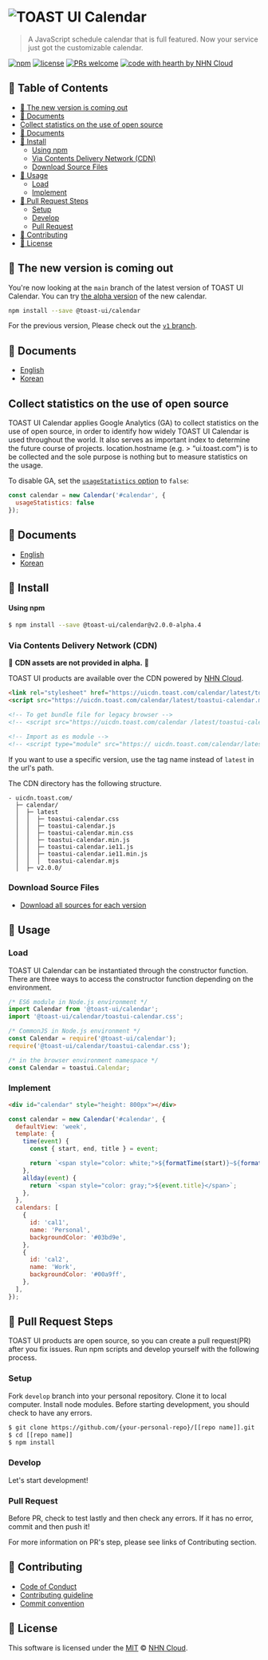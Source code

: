 # ![TOAST UI Calendar](https://user-images.githubusercontent.com/26706716/39230183-7f8ff186-48a0-11e8-8d9c-9699d2d0e471.png)

> A JavaScript schedule calendar that is full featured. Now your service just got the customizable calendar.

[![npm](https://img.shields.io/npm/v/@toast-ui/calendar.svg)](https://www.npmjs.com/package/@toast-ui/calendar)
[![license](https://img.shields.io/github/license/nhn/tui.calendar.svg)](https://github.com/nhn/tui.calendar/blob/master/LICENSE)
[![PRs welcome](https://img.shields.io/badge/PRs-welcome-ff69b4.svg)](https://github.com/nhn/tui.calendar/issues?q=is%3Aissue+is%3Aopen+label%3A%22help+wanted%22)
[![code with hearth by NHN Cloud](https://img.shields.io/badge/%3C%2F%3E%20with%20%E2%99%A5%20by-NHN_Cloud-ff1414.svg)](https://github.com/nhn)

## 🚩 Table of Contents

- [🚧 The new version is coming out](#-the-new-version-is-coming-out)
- [📙 Documents](#-documents)
- [Collect statistics on the use of open source](#collect-statistics-on-the-use-of-open-source)
- [📙 Documents](#-documents-1)
- [💾 Install](#-install)
    - [Using npm](#using-npm)
  - [Via Contents Delivery Network (CDN)](#via-contents-delivery-network-cdn)
  - [Download Source Files](#download-source-files)
- [📅 Usage](#-usage)
  - [Load](#load)
  - [Implement](#implement)
- [🔧 Pull Request Steps](#-pull-request-steps)
  - [Setup](#setup)
  - [Develop](#develop)
  - [Pull Request](#pull-request)
- [💬 Contributing](#-contributing)
- [📜 License](#-license)

## 🚧 The new version is coming out

You're now looking at the `main` branch of the latest version of TOAST UI Calendar. You can try [the alpha version](https://github.com/nhn/tui.calendar/releases/tag/v2.0.0-alpha.4) of the new calendar.

```sh
npm install --save @toast-ui/calendar
```

For the previous version, Please check out the [`v1` branch](https://github.com/nhn/tui.calendar/tree/v1).

## 📙 Documents

- [English](./docs/README.md)
- [Korean](./docs/ko/README.md)

## Collect statistics on the use of open source

TOAST UI Calendar applies Google Analytics (GA) to collect statistics on the use of open source, in order to identify how widely TOAST UI Calendar is used throughout the world. It also serves as important index to determine the future course of projects. location.hostname (e.g. > “ui.toast.com") is to be collected and the sole purpose is nothing but to measure statistics on the usage.

To disable GA, set the [`usageStatistics` option](/docs/en/apis/options.md#usagestatistics) to `false`:

```js
const calendar = new Calendar('#calendar', {
  usageStatistics: false
});
```

## 📙 Documents

- [English](../../docs/README.md)
- [Korean](../../docs/ko/README.md)

## 💾 Install

#### Using npm

``` sh
$ npm install --save @toast-ui/calendar@v2.0.0-alpha.4
```

### Via Contents Delivery Network (CDN)

🚧 **CDN assets are not provided in alpha.** 🚧

TOAST UI products are available over the CDN powered by [NHN Cloud](https://www.toast.com).

```html
<link rel="stylesheet" href="https://uicdn.toast.com/calendar/latest/toastui-calendar.min.css" />
<script src="https://uicdn.toast.com/calendar/latest/toastui-calendar.min.js"></script>

<!-- To get bundle file for legacy browser -->
<!-- <script src="https://uicdn.toast.com/calendar /latest/toastui-calendar.ie11.min.js"></script> -->

<!-- Import as es module -->
<!-- <script type="module" src="https:// uicdn.toast.com/calendar/latest/toastui-calendar.mjs"></script> -->
```

If you want to use a specific version, use the tag name instead of `latest` in the url's path.

The CDN directory has the following structure.

```
- uicdn.toast.com/
  ├─ calendar/
  │  ├─ latest
  │  │  ├─ toastui-calendar.css
  │  │  ├─ toastui-calendar.js
  │  │  ├─ toastui-calendar.min.css
  │  │  ├─ toastui-calendar.min.js
  │  │  ├─ toastui-calendar.ie11.js
  │  │  ├─ toastui-calendar.ie11.min.js
  │  │  │  toastui-calendar.mjs
  │  ├─ v2.0.0/
```

### Download Source Files

- [Download all sources for each version](https://github.com/nhn/tui.calendar/releases)

## 📅 Usage

### Load

TOAST UI Calendar can be instantiated through the constructor function. There are three ways to access the constructor function depending on the environment.

```js
/* ES6 module in Node.js environment */
import Calendar from '@toast-ui/calendar';
import '@toast-ui/calendar/toastui-calendar.css';
```

```js
/* CommonJS in Node.js environment */
const Calendar = require('@toast-ui/calendar');
require('@toast-ui/calendar/toastui-calendar.css');
```

```js
/* in the browser environment namespace */
const Calendar = toastui.Calendar;
```

### Implement

```html
<div id="calendar" style="height: 800px"></div>
```

```javascript
const calendar = new Calendar('#calendar', {
  defaultView: 'week',
  template: {
    time(event) {
      const { start, end, title } = event;

      return `<span style="color: white;">${formatTime(start)}~${formatTime(end)} ${title}</span>`;
    },
    allday(event) {
      return `<span style="color: gray;">${event.title}</span>`;
    },
  },
  calendars: [
    {
      id: 'cal1',
      name: 'Personal',
      backgroundColor: '#03bd9e',
    },
    {
      id: 'cal2',
      name: 'Work',
      backgroundColor: '#00a9ff',
    },
  ],
});
```

## 🔧 Pull Request Steps

TOAST UI products are open source, so you can create a pull request(PR) after you fix issues.
Run npm scripts and develop yourself with the following process.

### Setup

Fork `develop` branch into your personal repository.
Clone it to local computer. Install node modules.
Before starting development, you should check to have any errors.

``` sh
$ git clone https://github.com/{your-personal-repo}/[[repo name]].git
$ cd [[repo name]]
$ npm install
```

### Develop

Let's start development!

### Pull Request

Before PR, check to test lastly and then check any errors.
If it has no error, commit and then push it!

For more information on PR's step, please see links of Contributing section.

## 💬 Contributing
* [Code of Conduct](/CODE_OF_CONDUCT.md)
* [Contributing guideline](/CONTRIBUTING.md)
* [Commit convention](/docs/COMMIT_MESSAGE_CONVENTION.md)

## 📜 License

This software is licensed under the [MIT](/LICENSE) © [NHN Cloud](https://github.com/nhn).
